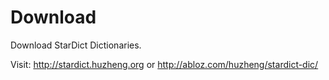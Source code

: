 # Download #

Download StarDict Dictionaries.

Visit: http://stardict.huzheng.org or http://abloz.com/huzheng/stardict-dic/